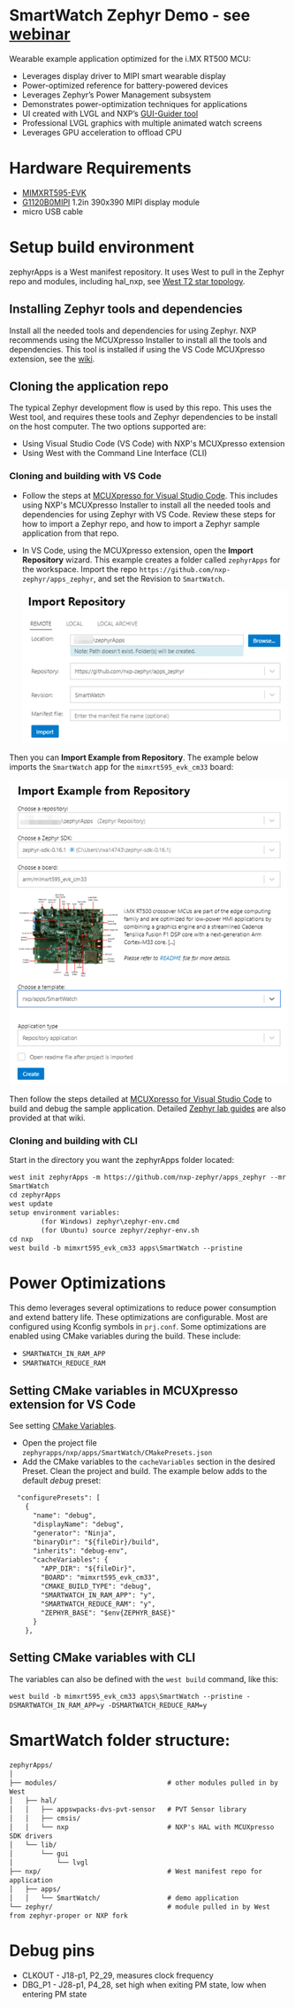 # SmartWatch Zephyr Demo - see [webinar](https://www.nxp.com/design/training/designing-for-low-power-using-zephyr-project-a-smartwatch-example:TIP-DESIGN-LOW-POWER-ZEPHYR-SMARTWATCH)
Wearable example application optimized for the i.MX RT500 MCU:
* Leverages display driver to MIPI smart wearable display
* Power-optimized reference for battery-powered devices
* Leverages Zephyr’s Power Management subsystem
* Demonstrates power-optimization techniques for applications
* UI created with LVGL and NXP’s [GUI-Guider tool](https://www.nxp.com/design/software/development-software/gui-guider:GUI-GUIDER)
* Professional LVGL graphics with multiple animated watch screens
* Leverages GPU acceleration to offload CPU

# Hardware Requirements
* [MIMXRT595-EVK](https://www.nxp.com/design/development-boards/i-mx-evaluation-and-development-boards/i-mx-rt595-evaluation-kit:MIMXRT595-EVK)
* [G1120B0MIPI](https://www.nxp.com/design/development-boards/i-mx-evaluation-and-development-boards/1-2-wearable-display-g1120b0mipi:G1120B0MIPI) 1.2in 390x390 MIPI display module
* micro USB cable

# Setup build environment
zephyrApps is a West manifest repository.  It uses West to pull in the Zephyr
repo and modules, including hal_nxp, see [West T2 star topology](https://docs.zephyrproject.org/latest/guides/west/workspaces.html#t2-star-topology-application-is-the-manifest-repository).  

## Installing Zephyr tools and dependencies 
Install all the needed tools and dependencies for using Zephyr.  NXP recommends
using the MCUXpresso Installer to install all the tools and dependencies.  This
tool is installed if using the VS Code MCUXpresso extension, see the
[wiki](https://github.com/nxp-mcuxpresso/vscode-for-mcux/wiki/Dependency-Installation).

## Cloning the application repo 
The typical Zephyr development flow
is used by this repo.  This uses the West tool, and requires these tools and
Zephyr dependencies to be install on the host computer.  The two options
supported are:
- Using Visual Studio Code (VS Code) with NXP's MCUXpresso extension
- Using West with the Command Line Interface (CLI)

### Cloning and building with VS Code
- Follow the steps at [MCUXpresso for Visual Studio Code](https://github.com/nxp-mcuxpresso/vscode-for-mcux/wiki).  This includes using NXP's MCUXpresso Installer to install all the needed tools and dependencies for using Zephyr with VS Code.  Review these steps for how to import a Zephyr repo, and how to import a Zephyr sample application from that repo.
- In VS Code, using the MCUXpresso extension, open the **Import Repository** wizard.  This example creates a folder called `zephyrApps` for the workspace.  Import the repo `https://github.com/nxp-zephyr/apps_zephyr`, and set the Revision to `SmartWatch`.

  ![Import Repo](./docs/Import_SmartWatch_branch.png)

Then you can **Import Example from Repository**.  The example below imports the `SmartWatch` app for the `mimxrt595_evk_cm33` board:

  ![Import example](./docs/Import_SmartWatch.png)

Then follow the steps detailed at [MCUXpresso for Visual Studio Code](https://github.com/nxp-mcuxpresso/vscode-for-mcux/wiki) to build and debug the sample application.  Detailed [Zephyr lab guides](https://github.com/nxp-mcuxpresso/vscode-for-mcux/wiki/Training-Zephyr-Getting-Started-RT1060) are also provided at that wiki.

### Cloning and building with CLI 
Start in the directory you want the zephyrApps folder located:
```
west init zephyrApps -m https://github.com/nxp-zephyr/apps_zephyr --mr SmartWatch
cd zephyrApps
west update
setup environment variables:
        (for Windows) zephyr\zephyr-env.cmd
        (for Ubuntu) source zephyr/zephyr-env.sh
cd nxp
west build -b mimxrt595_evk_cm33 apps\SmartWatch --pristine
```
# Power Optimizations
This demo leverages several optimizations to reduce power consumption and extend battery life.  These optimizations are configurable.  Most are configured using Kconfig symbols in `prj.conf`.  Some optimizations are enabled using CMake variables during the build.  These include:
* `SMARTWATCH_IN_RAM_APP`
* `SMARTWATCH_REDUCE_RAM`

## Setting CMake variables in MCUXpresso extension for VS Code
See setting [CMake Variables](https://github.com/nxp-mcuxpresso/vscode-for-mcux/wiki/CMake#cmake-variables).
* Open the project file `zephyrapps/nxp/apps/SmartWatch/CMakePresets.json`
* Add the CMake variables to the `cacheVariables` section in the desired Preset.  Clean the project and build.  The example below adds to the default *debug* preset:
```
  "configurePresets": [
    {
      "name": "debug",
      "displayName": "debug",
      "generator": "Ninja",
      "binaryDir": "${fileDir}/build",
      "inherits": "debug-env",
      "cacheVariables": {
        "APP_DIR": "${fileDir}",
        "BOARD": "mimxrt595_evk_cm33",
        "CMAKE_BUILD_TYPE": "debug",
        "SMARTWATCH_IN_RAM_APP": "y",
        "SMARTWATCH_REDUCE_RAM": "y",
        "ZEPHYR_BASE": "$env{ZEPHYR_BASE}"
      }
    },
```

## Setting CMake variables with CLI
The variables can also be defined with the `west build` command, like this:
```
west build -b mimxrt595_evk_cm33 apps\SmartWatch --pristine -DSMARTWATCH_IN_RAM_APP=y -DSMARTWATCH_REDUCE_RAM=y
```

# SmartWatch folder structure:
```
zephyrApps/
│
├── modules/                            # other modules pulled in by West
│   ├── hal/
│   │   ├── appswpacks-dvs-pvt-sensor   # PVT Sensor library
│   │   ├── cmsis/
│   │   └── nxp                         # NXP's HAL with MCUXpresso SDK drivers
│   └── lib/
│       └── gui
│           └── lvgl
├── nxp/                                # West manifest repo for application
│   ├── apps/
│   │   └── SmartWatch/                 # demo application
└── zephyr/                             # module pulled in by West from zephyr-proper or NXP fork
```

# Debug pins
* CLKOUT - J18-p1, P2_29, measures clock frequency
* DBG_P1 - J28-p1, P4_28, set high when exiting PM state, low when entering PM state

